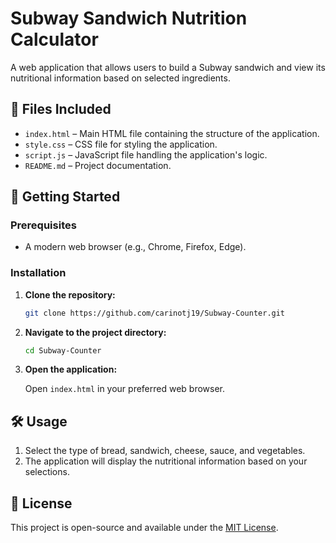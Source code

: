 # Subway Sandwich Nutrition Calculator

A web application that allows users to build a Subway sandwich and view its nutritional information based on selected ingredients.

## 📂 Files Included

- `index.html` – Main HTML file containing the structure of the application.
- `style.css` – CSS file for styling the application.
- `script.js` – JavaScript file handling the application's logic.
- `README.md` – Project documentation.

## 🚀 Getting Started

### Prerequisites

- A modern web browser (e.g., Chrome, Firefox, Edge).

### Installation

1. **Clone the repository:**

   ```bash
   git clone https://github.com/carinotj19/Subway-Counter.git
   ```

2. **Navigate to the project directory:**

   ```bash
   cd Subway-Counter
   ```

3. **Open the application:**

   Open `index.html` in your preferred web browser.

## 🛠️ Usage

1. Select the type of bread, sandwich, cheese, sauce, and vegetables.
2. The application will display the nutritional information based on your selections.

## 📄 License

This project is open-source and available under the [MIT License](LICENSE).
